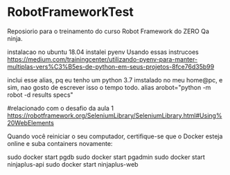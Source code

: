 # RobotFrameworkTest

Reposiorio para o treinamento do curso Robot Framework do ZERO Qa ninja.


instalacao no ubuntu 18.04 
instalei pyenv
Usando essas instrucoes
https://medium.com/trainingcenter/utilizando-pyenv-para-manter-multiplas-vers%C3%B5es-de-python-em-seus-projetos-8fce76d35b99


inclui esse alias, pq eu tenho um python 3.7 imstalado no meu home@pc, e sim, nao gosto de escrever isso o tempo todo.
alias arobot="python -m robot -d results specs"


#relacionado com o desafio da aula 1
https://robotframework.org/SeleniumLibrary/SeleniumLibrary.html#Using%20WebElements


Quando você reiniciar o seu computador, certifique-se que o Docker esteja online e suba containers novamente:

sudo docker start pgdb
sudo docker start pgadmin
sudo docker start ninjaplus-api
sudo docker start ninjaplus-web